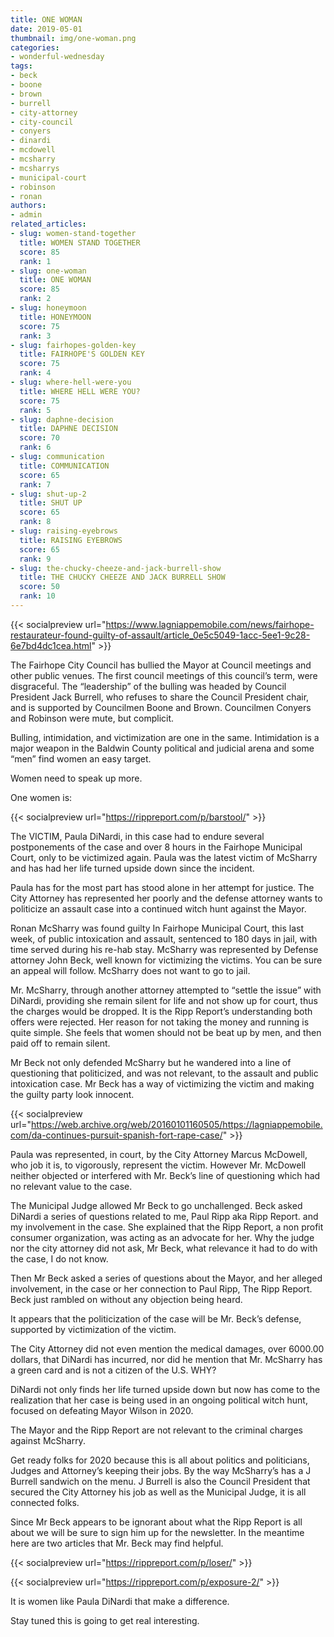 ```yaml
---
title: ONE WOMAN
date: 2019-05-01
thumbnail: img/one-woman.png
categories:
- wonderful-wednesday
tags:
- beck
- boone
- brown
- burrell
- city-attorney
- city-council
- conyers
- dinardi
- mcdowell
- mcsharry
- mcsharrys
- municipal-court
- robinson
- ronan
authors:
- admin
related_articles:
- slug: women-stand-together
  title: WOMEN STAND TOGETHER
  score: 85
  rank: 1
- slug: one-woman
  title: ONE WOMAN
  score: 85
  rank: 2
- slug: honeymoon
  title: HONEYMOON
  score: 75
  rank: 3
- slug: fairhopes-golden-key
  title: FAIRHOPE'S GOLDEN KEY
  score: 75
  rank: 4
- slug: where-hell-were-you
  title: WHERE HELL WERE YOU?
  score: 75
  rank: 5
- slug: daphne-decision
  title: DAPHNE DECISION
  score: 70
  rank: 6
- slug: communication
  title: COMMUNICATION
  score: 65
  rank: 7
- slug: shut-up-2
  title: SHUT UP
  score: 65
  rank: 8
- slug: raising-eyebrows
  title: RAISING EYEBROWS
  score: 65
  rank: 9
- slug: the-chucky-cheeze-and-jack-burrell-show
  title: THE CHUCKY CHEEZE AND JACK BURRELL SHOW
  score: 50
  rank: 10
---
```

{{< socialpreview url="https://www.lagniappemobile.com/news/fairhope-restaurateur-found-guilty-of-assault/article_0e5c5049-1acc-5ee1-9c28-6e7bd4dc1cea.html" >}}

The Fairhope City Council has bullied the Mayor at Council meetings and other public venues. The first council meetings of this council’s term, were disgraceful. The “leadership” of the bulling was headed by Council President Jack Burrell, who refuses to share the Council President chair, and is supported by Councilmen Boone and Brown. Councilmen Conyers and Robinson were mute, but complicit.

Bulling, intimidation, and victimization are one in the same. Intimidation is a major weapon in the Baldwin County political and judicial arena and some “men” find women an easy target.

Women need to speak up more.

One women is:

{{< socialpreview url="https://rippreport.com/p/barstool/" >}}

The VICTIM, Paula DiNardi, in this case had to endure several postponements of the case and over 8 hours in the Fairhope Municipal Court, only to be victimized again. Paula was the latest victim of McSharry and has had her life turned upside down since the incident.

Paula has for the most part has stood alone in her attempt for justice. The City Attorney has represented her poorly and the defense attorney wants to politicize an assault case into a continued witch hunt against the Mayor.

Ronan McSharry was found guilty In Fairhope Municipal Court, this last week, of public intoxication and assault, sentenced to 180 days in jail, with time served during his re-hab stay. McSharry was represented by Defense attorney John Beck, well known for victimizing the victims. You can be sure an appeal will follow. McSharry does not want to go to jail.

Mr. McSharry, through another attorney attempted to “settle the issue” with DiNardi, providing she remain silent for life and not show up for court, thus the charges would be dropped. It is the Ripp Report’s understanding both offers were rejected. Her reason for not taking the money and running is quite simple. She feels that women should not be beat up by men, and then paid off to remain silent.

Mr Beck not only defended McSharry but he wandered into a line of questioning that politicized, and was not relevant, to the assault and public intoxication case. Mr Beck has a way of victimizing the victim and making the guilty party look innocent.

{{< socialpreview url="https://web.archive.org/web/20160101160505/https://lagniappemobile.com/da-continues-pursuit-spanish-fort-rape-case/" >}}

Paula was represented, in court, by the City Attorney Marcus McDowell, who job it is, to vigorously, represent the victim. However Mr. McDowell neither objected or interfered with Mr. Beck’s line of questioning which had no relevant value to the case.

The Municipal Judge allowed Mr Beck to go unchallenged. Beck asked DiNardi a series of questions related to me, Paul Ripp aka Ripp Report. and my involvement in the case. She explained that the Ripp Report, a non profit consumer organization, was acting as an advocate for her. Why the judge nor the city attorney did not ask, Mr Beck, what relevance it had to do with the case, I do not know.

Then Mr Beck asked a series of questions about the Mayor, and her alleged involvement, in the case or her connection to Paul Ripp, The Ripp Report. Beck just rambled on without any objection being heard.

It appears that the politicization of the case will be Mr. Beck’s defense, supported by victimization of the victim.

The City Attorney did not even mention the medical damages, over 6000.00 dollars, that DiNardi has incurred, nor did he mention that Mr. McSharry has a green card and is not a citizen of the U.S. WHY?

DiNardi not only finds her life turned upside down but now has come to the realization that her case is being used in an ongoing political witch hunt, focused on defeating Mayor Wilson in 2020.

The Mayor and the Ripp Report are not relevant to the criminal charges against McSharry.

Get ready folks for 2020 because this is all about politics and politicians, Judges and Attorney’s keeping their jobs. By the way McSharry’s has a J Burrell sandwich on the menu. J Burrell is also the Council President that secured the City Attorney his job as well as the Municipal Judge, it is all connected folks.

Since Mr Beck appears to be ignorant about what the Ripp Report is all about we will be sure to sign him up for the newsletter. In the meantime here are two articles that Mr. Beck may find helpful.

{{< socialpreview url="https://rippreport.com/p/loser/" >}}

{{< socialpreview url="https://rippreport.com/p/exposure-2/" >}}


It is women like Paula DiNardi that make a difference.

Stay tuned this is going to get real interesting.
